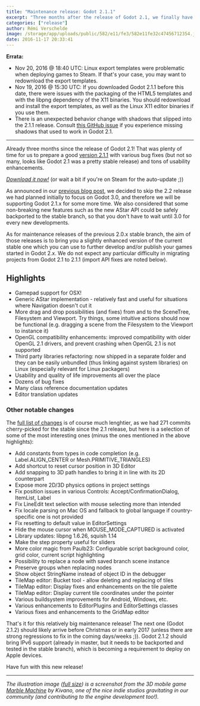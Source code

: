 ```yaml
---
title: "Maintenance release: Godot 2.1.1"
excerpt: "Three months after the release of Godot 2.1, we finally have the first maintenance release in the current stable branch. Rich of 271 new commits, it brings many bug fixes, enhancements and even some new features backported for the master branch! Highlights are OSX gamepad support, AStar implementation and some advanced drag and drop features in the editor!"
categories: ["release"]
author: Rémi Verschelde
image: /storage/app/uploads/public/582/e11/fe3/582e11fe32c47456712354.jpg
date: 2016-11-17 20:33:41
---
```


**Errata:**
- Nov 20, 2016 @ 18:40 UTC: Linux export templates were problematic when deploying games to Steam. If that's your case, you may want to redownload the export templates.
- Nov 19, 2016 @ 15:30 UTC: If you downloaded Godot 2.1.1 before this date, there were issues with the packaging of the HTML5 templates and with the libpng dependency of the X11 binaries. You should redownload and install the export templates, as well as the Linux X11 editor binaries if you use them.
- There is an unexpected behavior change with shadows that slipped into the 2.1.1 release. Consult [this GitHub issue](https://github.com/godotengine/godot/issues/7154#issuecomment-261684007) if you experience missing shadows that used to work in Godot 2.1.

--------

Already three months since the release of Godot 2.1! That was plenty of time for us to prepare a good [version 2.1.1](/download) with various bug fixes (but not so many, looks like Godot 2.1 was a pretty stable release) and tons of usability enhancements.

*[Download it now!](/download)* (or wait a bit if you're on Steam for the auto-update ;))

As announced in our [previous blog post](/article/onward-new-3d-renderer), we decided to skip the 2.2 release we had planned initially to focus on Godot 3.0, and therefore we will be supporting Godot 2.1.x for some more time. We also considered that some non-breaking new features such as the new AStar API could be safely backported to the stable branch, so that you don't have to wait until 3.0 for every new developments.

As for maintenance releases of the previous 2.0.x stable branch, the aim of those releases is to bring you a slightly enhanced version of the current stable one which you can use to further develop and/or publish your games started in Godot 2.x. We do not expect any particular difficulty in migrating projects from Godot 2.1 to 2.1.1 (import API fixes are noted below).

## Highlights

- Gamepad support for OSX!
- Generic AStar implementation - relatively fast and useful for situations where Navigation doesn't cut it
- More drag and drop possibilities (and fixes) from and to the SceneTree, Filesystem and Viewport. Try things, some intuitive actions should now be functional (e.g. dragging a scene from the Filesystem to the Viewport to instance it)
- OpenGL compatibility enhancements: improved compatibility with older OpenGL 2.1 drivers, and prevent crashing when OpenGL 2.1 is not supported
- Third party libraries refactoring: now shipped in a separate folder and they can be easily unbundled (thus linking against system libraries) on Linux (especially relevant for Linux packagers)
- Usability and quality of life improvements all over the place
- Dozens of bug fixes
- Many class reference documentation updates
- Editor translation updates

### Other notable changes

The [full list of changes](http://download.tuxfamily.org/godotengine/2.1.1/Godot_v2.1.1-stable_changelog.txt) is of course much lenghtier, as we had 271 commits cherry-picked for the stable since the 2.1 release, but here is a selection of some of the most interesting ones (minus the ones mentioned in the above highlights):

- Add constants from types in code completion (e.g. Label.ALIGN_CENTER or Mesh.PRIMITIVE_TRIANGLES)
- Add shortcut to reset cursor position in 3D Editor
- Add snapping to 3D path handles to bring it in line with its 2D counterpart
- Expose more 2D/3D physics options in project settings
- Fix position issues in various Controls: Accept/ConfirmationDialog, ItemList, Label
- Fix LineEdit text selection with mouse selecting more than intended
- Fix locale parsing on Mac OS and fallback to global language if country-specific one is not provided
- Fix resetting to default value in EditorSettings
- Hide the mouse cursor when MOUSE_MODE_CAPTURED is activated
- Library updates: libpng 1.6.26, squish 1.14
- Make the step property useful for sliders
- More color magic from Paulb23: Configurable script background color, grid color, current script highlighting
- Possibility to replace a node with saved branch scene instance
- Preserve groups when replacing nodes
- Show object StringName instead of object ID in the debugger
- TileMap editor: Bucket tool - allow deleting and replacing of tiles
- TileMap editor: Display fixes and enhancements on the tile palette
- TileMap editor: Display current tile coordinates under the pointer
- Various buildsystem improvements for Android, Windows, etc.
- Various enhancements to EditorPlugins and EditorSettings classes
- Various fixes and enhancements to the GridMap editor

That's it for this relatively big maintenance release! The next one (Godot 2.1.2) should likely arrive before Christmas or in early 2017 (unless there are strong regressions to fix in the coming days/weeks ;)). Godot 2.1.2 should bring IPv6 support (already in master, but it needs to be backported and tested in the stable branch), which is becoming a requirement to deploy on Apple devices.

Have fun with this new release!

------

*The illustration image ([full size](/storage/app/uploads/public/582/e11/fe3/582e11fe32c47456712354.jpg)) is a screenshot from the 3D mobile game [Marble Machine](https://play.google.com/store/apps/details?id=net.kivano.marblemachine) by Kivano, one of the nice indie studios gravitating in our community (and contributing to the engine development too!).*
